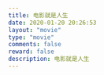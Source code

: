 ```yaml
---
title: 电影就是人生
date: 2020-01-20 20:26:53
layout: "movie"
type: "movie"
comments: false
reward: false
description: 电影就是人生
---
```

